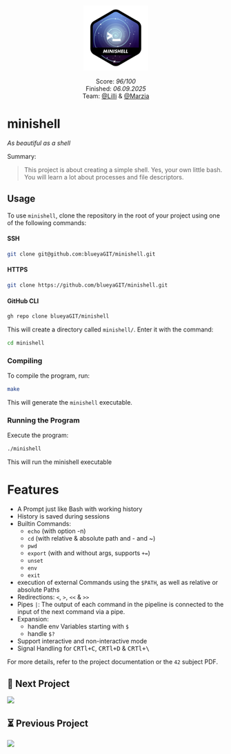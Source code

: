 <p align="center">
  <img src="https://github.com/blueyaGIT/blueyaGIT/blob/master/42_badges/minishelln.png?raw=true" alt="minishell"/>
</p>

<p align="center">
  Score: <i>96/100</i><br>
  Finished: <i>06.09.2025</i><br>
  Team: <a href="https://github.com/lilikts" target="_blank">@Lilli</a> & <a href="https://github.com/blueyaGIT" target="_blank">@Marzia</a>
</p>

# minishell
*As beautiful as a shell*

Summary:
> This project is about creating a simple shell. Yes, your own little bash. You will learn a lot about processes and file descriptors.


## Usage

To use `minishell`, clone the repository in the root of your project using one of the following commands:

#### SSH
```bash
git clone git@github.com:blueyaGIT/minishell.git
```
#### HTTPS
```bash
git clone https://github.com/blueyaGIT/minishell.git
```
#### GitHub CLI
```bash
gh repo clone blueyaGIT/minishell
```
This will create a directory called `minishell/`. Enter it with the command:

```bash
cd minishell
```

### Compiling

To compile the program, run:

```bash
make
```

This will generate the `minishell` executable.

### Running the Program

Execute the program:

```bash
./minishell
```

This will run the minishell executable

# Features
- A Prompt just like Bash with working history
- History is saved during sessions
- Builtin Commands:
  - `echo` (with option -n)
  - `cd` (with relative & absolute path and - and ~)
  - `pwd`
  - `export` (with and without args, supports `+=`)
  - `unset`
  - `env`
  - `exit`
- execution of external Commands using the `$PATH`, as well as relative or absolute Paths
- Redirections: `<`, `>`, `<<` & `>>`
- Pipes `|`: The output of each command in the pipeline is connected to the input of the next command via a pipe.
- Expansion:
  - handle env Variables starting with `$`
  - handle `$?`
- Support interactive and non-interactive mode
- Signal Handling for <kbd>CRTl+C</kbd>, <kbd>CRTl+D</kbd> & <kbd>CRTl+\\</kbd>

For more details, refer to the project documentation or the `42` subject PDF.

## 🚀 Next Project

<a href="https://github.com/blueyaGIT/philo"><img src="https://readme-typing-svg.demolab.com?font=Fira+Code&pause=1000&color=BF94E4&width=435&lines=Philosophers"></a>

## ⏳ Previous Project

<a href="https://github.com/blueyaGIT/push_swap"><img src="https://readme-typing-svg.demolab.com?font=Fira+Code&pause=1000&color=BF94E4&width=435&lines=push_swap"></a>
